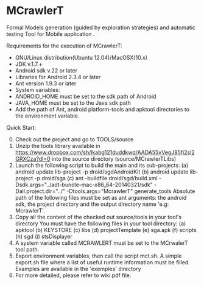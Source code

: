 MCrawlerT
=========

Formal Models generation (guided by exploration strategies) and automatic testing Tool for Mobile application .


Requirements for the execution of MCrawlerT:

- GNU/Linux distribution(Ubuntu 12.04)/MacOSX(10.x)
- JDK v.1.7.+
- Android sdk v.22 or later
- Libraries for Android 2.3.4 or later 
- Ant version 1.9.3 or later
- System variables: 
 - ANDROID\_HOME must be set to the sdk path of Android
 - JAVA\_HOME must be set to the Java sdk path
 - Add the path of Ant, android platform-tools and apktool directories to the environment variable. 



Quick Start:

0. Check out the project and go to TOOLS/source
1. Unzip the tools library available in  https://www.dropbox.com/sh/lkabg121duddkwq/AADA55vVegJ85fi2sl2GRXCza?dl=0 into the source directory (source/MCrawlerTLibs)
2. Launch the following script to build the main and its sub-projects: 
(a) android update lib-project -p droid/sgdAndroidKit
(b) android update lib-project -p droid/sga
(c) ant -buildfile droid/sgd/build.xml -Dsdk.args="../adt-bundle-mac-x86_64-20140321/sdk" -Dall.project.dir="../" -Dtools.args="McrawlerT"  generate_tools
Absolute path of the following files must be set as ant arguments: the android sdk, the project directory and the output directory name 'e.g: McrawlerT'.
3. Copy all the content of the checked out source/tools in your tool's directory
You must have the following files in your tool directory: 
(a) apktool
(b) KEYSTORE
(c) libs
(d) projectTemplate
(e) sga.apk
(f) scripts
(h) sgd
(i) stsDisplayer
4. A system variable called MCRAWLERT must be set to the MCrwalerT tool path. 
5. Export environment variables, then call the script mct.sh.
A simple export.sh file where a list of useful runtime information must be filled.
Examples are available in the 'exemples' directory 
6. For more detailed, please refer to wiki.pdf file. 




